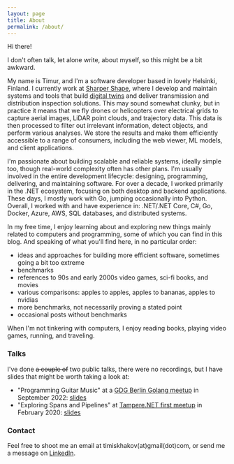 ```yaml
---
layout: page
title: About
permalink: /about/
---
```


Hi there!

I don't often talk, let alone write, about myself, so this might be a bit awkward.

My name is Timur, and I'm a software developer based in lovely Helsinki, Finland. I currently work at [Sharper Shape](https://sharpershape.com), where I develop and maintain systems and tools that build [digital twins](https://en.wikipedia.org/wiki/Digital_twin) and deliver transmission and distribution inspection solutions. This may sound somewhat clunky, but in practice it means that we fly drones or helicopters over electrical grids to capture aerial images, LiDAR point clouds, and trajectory data. This data is then processed to filter out irrelevant information, detect objects, and perform various analyses. We store the results and make them efficiently accessible to a range of consumers, including the web viewer, ML models, and client applications.

I'm passionate about building scalable and reliable systems, ideally simple too, though real-world complexity often has other plans. I'm usually involved in the entire development lifecycle: designing, programming, delivering, and maintaining software. For over a decade, I worked primarily in the .NET ecosystem, focusing on both desktop and backend applications. These days, I mostly work with Go, jumping occasionally into Python. Overall, I worked with and have experience in: .NET/.NET Core, C#, Go, Docker, Azure, AWS, SQL databases, and distributed systems.

In my free time, I enjoy learning about and exploring new things mainly related to computers and
programming, some of which you can find in this blog. And speaking of what you'll find here, in no particular order:
- ideas and approaches for building more efficient software, sometimes going a bit too extreme
- benchmarks
- references to 90s and early 2000s video games, sci-fi books, and movies
- various comparisons: apples to apples, apples to bananas, apples to nvidias
- more benchmarks, not necessarily proving a stated point
- occasional posts without benchmarks

When I'm not tinkering with computers, I enjoy reading books, playing video games, running, and traveling.

### Talks

I've done ~~a couple of~~ two public talks, there were no recordings, but I have slides that might be worth taking a look at:
- "Programming Guitar Music" at a [GDG Berlin Golang meetup](https://www.meetup.com/golang-users-berlin/events/288051077) in September 2022: [slides](https://github.com/timiskhakov/music-slides)
- "Exploring Spans and Pipelines" at [Tampere.NET first meetup](https://meetabit.com/events/first-meetup) in February 2020: [slides](https://github.com/timiskhakov/ExploringSpansAndPipelines/blob/master/exploring-spans-and-pipelines.pdf)

### Contact

Feel free to shoot me an email at timiskhakov(at)gmail(dot)com, or send me a message on [LinkedIn](https://www.linkedin.com/in/timiskhakov).
